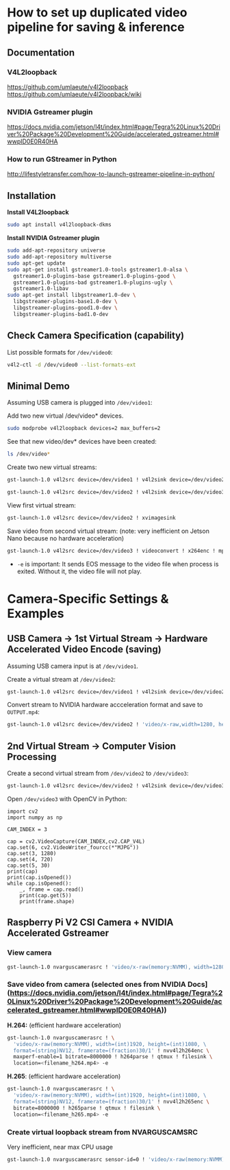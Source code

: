 # How to set up duplicated video pipeline for saving & inference


## Documentation

### V4L2loopback
https://github.com/umlaeute/v4l2loopback
https://github.com/umlaeute/v4l2loopback/wiki

### NVIDIA Gstreamer plugin
https://docs.nvidia.com/jetson/l4t/index.html#page/Tegra%20Linux%20Driver%20Package%20Development%20Guide/accelerated_gstreamer.html#wwpID0E0R40HA

### How to run GStreamer in Python
http://lifestyletransfer.com/how-to-launch-gstreamer-pipeline-in-python/

## Installation

**Install V4L2loopback**
```bash
sudo apt install v4l2loopback-dkms
```

**Install NVIDIA Gstreamer plugin**
```bash
sudo add-apt-repository universe
sudo add-apt-repository multiverse
sudo apt-get update
sudo apt-get install gstreamer1.0-tools gstreamer1.0-alsa \
  gstreamer1.0-plugins-base gstreamer1.0-plugins-good \
  gstreamer1.0-plugins-bad gstreamer1.0-plugins-ugly \
  gstreamer1.0-libav
sudo apt-get install libgstreamer1.0-dev \
  libgstreamer-plugins-base1.0-dev \
  libgstreamer-plugins-good1.0-dev \
  libgstreamer-plugins-bad1.0-dev
```

## Check Camera Specification (capability)

List possible formats for `/dev/video0`:
```bash
v4l2-ctl -d /dev/video0 --list-formats-ext
```

## Minimal Demo

Assuming USB camera is plugged into `/dev/video1`:

Add two new virtual /dev/video* devices.
```bash
sudo modprobe v4l2loopback devices=2 max_buffers=2
```

See that new video/dev* devices have been created:
```bash
ls /dev/video*
```

Create two new virtual streams:
```bash
gst-launch-1.0 v4l2src device=/dev/video1 ! v4l2sink device=/dev/video2
```
```bash
gst-launch-1.0 v4l2src device=/dev/video2 ! v4l2sink device=/dev/video3
```

View first virtual stream:
```bash
gst-launch-1.0 v4l2src device=/dev/video2 ! xvimagesink
```
Save video from second virtual stream: (note: very inefficient on Jetson Nano because no hardware acceleration)
```bash
gst-launch-1.0 v4l2src device=/dev/video3 ! videoconvert ! x264enc ! mp4mux ! filesink location=/home/dwight/Videos/test-gst.mp4 -e
```
+ `-e` is important: It sends EOS message to the video file when process is exited. Without it, the video file will not play.

# Camera-Specific Settings & Examples

## USB Camera -> 1st Virtual Stream -> Hardware Accelerated Video Encode (saving)

Assuming USB camera input is at `/dev/video1`.

Create a virtual stream at `/dev/video2`:

```bash
gst-launch-1.0 v4l2src device=/dev/video1 ! v4l2sink device=/dev/video2
```

Convert stream to NVIDIA hardware accceleration format and save to `OUTPUT.mp4`:
```bash
gst-launch-1.0 v4l2src device=/dev/video2 ! 'video/x-raw,width=1280, height=720, framerate=30/1' ! nvvidconv ! 'video/x-raw(memory:NVMM), format=I420' ! nvv4l2h264enc maxperf-enable=1 bitrate=8000000 ! h264parse ! qtmux ! filesink location=OUTPUT.mp4 -e
```


## 2nd Virtual Stream -> Computer Vision Processing
Create a second virtual stream from `/dev/video2` to `/dev/video3`:
```bash
gst-launch-1.0 v4l2src device=/dev/video2 ! v4l2sink device=/dev/video3
```
Open `/dev/video3` with OpenCV in Python:
```python3
import cv2
import numpy as np

CAM_INDEX = 3

cap = cv2.VideoCapture(CAM_INDEX,cv2.CAP_V4L)
cap.set(6, cv2.VideoWriter_fourcc(*"MJPG"))
cap.set(3, 1280)
cap.set(4, 720)
cap.set(5, 30)
print(cap)
print(cap.isOpened())
while cap.isOpened():
    _, frame = cap.read()
    print(cap.get(5))
    print(frame.shape)
```



## Raspberry Pi V2 CSI Camera + NVIDIA Accelerated Gstreamer

### View camera
```bash
gst-launch-1.0 nvarguscamerasrc ! 'video/x-raw(memory:NVMM), width=1280, height=720, framerate=60/1, format=NV12' ! nvvidconv flip-method=0 ! 'video/x-raw, width=960, height=616' ! nvvidconv ! nvegltransform ! nveglglessink -e
```
### Save video from camera (selected ones from NVIDIA Docs](https://docs.nvidia.com/jetson/l4t/index.html#page/Tegra%20Linux%20Driver%20Package%20Development%20Guide/accelerated_gstreamer.html#wwpID0E0R40HA))

**H.264:** (efficient hardware acceleration)
```bash
gst-launch-1.0 nvarguscamerasrc ! \
  'video/x-raw(memory:NVMM), width=(int)1920, height=(int)1080, \
  format=(string)NV12, framerate=(fraction)30/1' ! nvv4l2h264enc \
  maxperf-enable=1 bitrate=8000000 ! h264parse ! qtmux ! filesink \
  location=<filename_h264.mp4> -e
  ```

**H.265**: (efficient hardware acceleration)
```bash
gst-launch-1.0 nvarguscamerasrc ! \
  'video/x-raw(memory:NVMM), width=(int)1920, height=(int)1080, \
  format=(string)NV12, framerate=(fraction)30/1' ! nvv4l2h265enc \
  bitrate=8000000 ! h265parse ! qtmux ! filesink \
  location=<filename_h265.mp4> -e
  ```

### Create virtual loopback stream from NVARGUSCAMSRC

Very inefficient, near max CPU usage
```bash 
gst-launch-1.0 nvarguscamerasrc sensor-id=0 ! 'video/x-raw(memory:NVMM), width=1920, height=1080, framerate=30/1' ! nvvidconv ! 'video/x-raw(memory:NVMM), width=1920, height=1080, framerate=30/1, format=I420' ! nvvidconv output-buffers=4 ! 'video/x-raw, width=1920, height=1080, framerate=30/1, format=UYVY' ! identity drop-allocation=true ! v4l2sink device=/dev/video1
```
